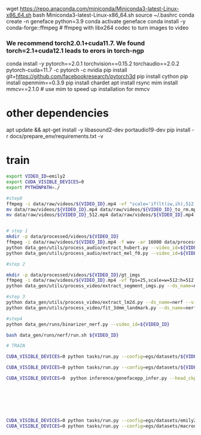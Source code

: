 wget https://repo.anaconda.com/miniconda/Miniconda3-latest-Linux-x86_64.sh
bash Miniconda3-latest-Linux-x86_64.sh
source ~/.bashrc
conda create -n geneface python=3.9
conda activate geneface
conda install -y conda-forge::ffmpeg # ffmpeg with libx264 codec to turn images to video

### We recommend torch2.0.1+cuda11.7. We found torch=2.1+cuda12.1 leads to erors in torch-ngp
conda install -y pytorch==2.0.1 torchvision==0.15.2 torchaudio==2.0.2 pytorch-cuda=11.7 -c pytorch -c nvidia
pip install git+https://github.com/facebookresearch/pytorch3d
pip install cython
pip install openmim==0.3.9
pip install chardet
apt install rsync
mim install mmcv==2.1.0 # use mim to speed up installation for mmcv

# other dependencies
apt update  && apt-get  install -y libasound2-dev portaudio19-dev
pip install -r docs/prepare_env/requirements.txt -v


# train

```bash
export VIDEO_ID=emily2
export CUDA_VISIBLE_DEVICES=0
export PYTHONPATH=./

#step0
ffmpeg -i data/raw/videos/${VIDEO_ID}.mp4 -vf "scale='if(lt(iw,ih),512,trunc(512*iw/ih/2)*2)':'if(lt(iw,ih),trunc(512*ih/iw/2)*2,512)',crop=512:512" data/raw/videos/${VIDEO_ID}_512.mp4
mv data/raw/videos/${VIDEO_ID}.mp4 data/raw/videos/${VIDEO_ID}_to_rm.mp4
mv data/raw/videos/${VIDEO_ID}_512.mp4 data/raw/videos/${VIDEO_ID}.mp4


# step 1
mkdir -p data/processed/videos/${VIDEO_ID}
ffmpeg -i data/raw/videos/${VIDEO_ID}.mp4 -f wav -ar 16000 data/processed/videos/${VIDEO_ID}/aud.wav
python data_gen/utils/process_audio/extract_hubert.py --video_id=${VIDEO_ID}
python data_gen/utils/process_audio/extract_mel_f0.py --video_id=${VIDEO_ID}

#step 2

mkdir -p data/processed/videos/${VIDEO_ID}/gt_imgs
ffmpeg -i data/raw/videos/${VIDEO_ID}.mp4 -vf fps=25,scale=w=512:h=512 -qmin 1 -q:v 1 -start_number 0 data/processed/videos/${VIDEO_ID}/gt_imgs/%08d.jpg
python data_gen/utils/process_video/extract_segment_imgs.py --ds_name=nerf --vid_dir=data/raw/videos/${VIDEO_ID}.mp4 # extract image, segmap, and background

#step 3
python data_gen/utils/process_video/extract_lm2d.py --ds_name=nerf --vid_dir=data/raw/videos/${VIDEO_ID}.mp4
python data_gen/utils/process_video/fit_3dmm_landmark.py --ds_name=nerf --vid_dir=data/raw/videos/${VIDEO_ID}.mp4 --reset  --debug --id_mode=global

#step4
python data_gen/runs/binarizer_nerf.py --video_id=${VIDEO_ID}

bash data_gen/runs/nerf/run.sh ${VIDEO_ID}

# TRAIN

CUDA_VISIBLE_DEVICES=0 python tasks/run.py --config=egs/datasets/${VIDEO_ID}/lm3d_radnerf_sr.yaml --exp_name=motion2video_nerf/${VIDEO_ID} --reset

CUDA_VISIBLE_DEVICES=0 python tasks/run.py --config=egs/datasets/${VIDEO_ID}/lm3d_radnerf_torso_sr.yaml --exp_name=motion2video_nerf/${VIDEO_ID}_torso --hparams=head_model_dir=checkpoints/motion2video_nerf/${VIDEO_ID}_head --reset

CUDA_VISIBLE_DEVICES=0  python inference/genefacepp_infer.py --head_ckpt=checkpoints/motion2video_nerf/emily2 --torso_ckpt=checkpoints/motion2video_nerf/emily2_head150k_torso --drv_aud=/workspace/GeneFacePlusPlus/kelki.mp3







CUDA_VISIBLE_DEVICES=0 python tasks/run.py --config=egs/datasets/emily2/lm3d_radnerf_torso_sr.yaml --exp_name=motion2video_nerf/emily2_head150k_torso --hparams=head_model_dir=checkpoints/motion2video_nerf/emily2 --reset
CUDA_VISIBLE_DEVICES=0 python tasks/run.py --config=egs/datasets/macron/lm3d_radnerf_torso_sr.yaml --exp_name=motion2video_nerf/macron_torso --hparams=head_model_dir=checkpoints/motion2video_nerf/macron --reset

```